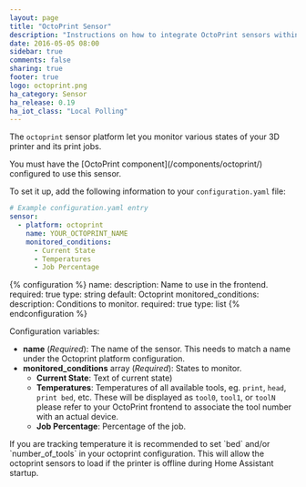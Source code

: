 ```yaml
---
layout: page
title: "OctoPrint Sensor"
description: "Instructions on how to integrate OctoPrint sensors within Home Assistant."
date: 2016-05-05 08:00
sidebar: true
comments: false
sharing: true
footer: true
logo: octoprint.png
ha_category: Sensor
ha_release: 0.19
ha_iot_class: "Local Polling"
---
```



The `octoprint` sensor platform let you monitor various states of your 3D printer and its print jobs.

<p class='note'>
You must have the [OctoPrint component](/components/octoprint/) configured to use this sensor.
</p>

To set it up, add the following information to your `configuration.yaml` file:

```yaml
# Example configuration.yaml entry
sensor:
  - platform: octoprint
    name: YOUR_OCTOPRINT_NAME
    monitored_conditions:
      - Current State
      - Temperatures
      - Job Percentage
```

{% configuration %}
name:
  description: Name to use in the frontend.
  required: true
  type: string
  default: Octoprint
monitored_conditions:
  description: Conditions to monitor.
  required: true
  type: list
{% endconfiguration %}

Configuration variables:

- **name** (*Required*): The name of the sensor. This needs to match a name under the Octoprint platform configuration.
- **monitored_conditions** array (*Required*): States to monitor.
  - **Current State**: Text of current state)
  - **Temperatures**:  Temperatures of all available tools, eg. `print`, `head`, `print bed`, etc. These will be displayed as `tool0`, `tool1`, or `toolN` please refer to your OctoPrint frontend to associate the tool number with an actual device.
  - **Job Percentage**: Percentage of the job.


<p class='note'>
If you are tracking temperature it is recommended to set `bed` and/or `number_of_tools` in your octoprint configuration. This will allow the octoprint sensors to load if the printer is offline during Home Assistant startup.
</p>
